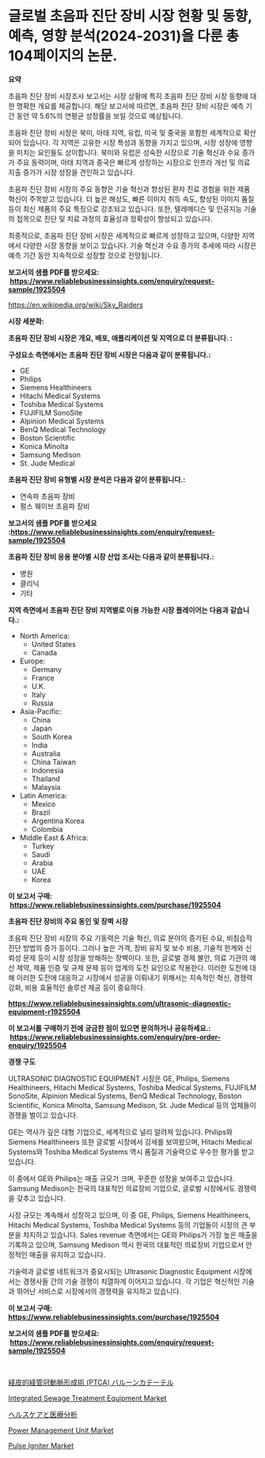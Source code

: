 <p><h1>글로벌 초음파 진단 장비 시장 현황 및 동향, 예측, 영향 분석(2024-2031)을 다룬 총 104페이지의 논문.</h1></p><p><strong>요약</strong></p>
<p><p>초음파 진단 장비 시장조사 보고서는 시장 상황에 특히 초음파 진단 장비 시장 동향에 대한 명확한 개요를 제공합니다. 해당 보고서에 따르면, 초음파 진단 장비 시장은 예측 기간 동안 약 5.6%의 연평균 성장률을 보일 것으로 예상됩니다.</p><p>초음파 진단 장비 시장은 북미, 아태 지역, 유럽, 미국 및 중국을 포함한 세계적으로 확산되어 있습니다. 각 지역은 고유한 시장 특성과 동향을 가지고 있으며, 시장 성장에 영향을 미치는 요인들도 상이합니다. 북미와 유럽은 성숙한 시장으로 기술 혁신과 수요 증가가 주요 동력이며, 아태 지역과 중국은 빠르게 성장하는 시장으로 인프라 개선 및 의료 지출 증가가 시장 성장을 견인하고 있습니다.</p><p>초음파 진단 장비 시장의 주요 동향은 기술 혁신과 향상된 환자 진료 경험을 위한 제품 혁신이 주목받고 있습니다. 더 높은 해상도, 빠른 이미지 취득 속도, 향상된 이미지 품질 등이 최신 제품의 주요 특징으로 강조되고 있습니다. 또한, 텔레메디슨 및 인공지능 기술의 접목으로 진단 및 치료 과정의 효율성과 정확성이 향상되고 있습니다.</p><p>최종적으로, 초음파 진단 장비 시장은 세계적으로 빠르게 성장하고 있으며, 다양한 지역에서 다양한 시장 동향을 보이고 있습니다. 기술 혁신과 수요 증가의 추세에 따라 시장은 예측 기간 동안 지속적으로 성장할 것으로 전망됩니다.</p></p>
<p><strong>보고서의 샘플 PDF를 받으세요: &nbsp;<a href="https://www.reliablebusinessinsights.com/enquiry/request-sample/1925504">https://www.reliablebusinessinsights.com/enquiry/request-sample/1925504</a></strong></p>
<p><a href="https://en.wikipedia.org/wiki/Sky_Raiders">https://en.wikipedia.org/wiki/Sky_Raiders</a></p>
<p><strong>시장 세분화:</strong></p>
<p><strong> 초음파 진단 장비 시장은 개요, 배포, 애플리케이션 및 지역으로 더 분류됩니다. :</strong></p>
<p><strong>구성요소 측면에서는 초음파 진단 장비 시장은 다음과 같이 분류됩니다.:</strong></p>
<p><ul><li>GE</li><li>Philips</li><li>Siemens Healthineers</li><li>Hitachi Medical Systems</li><li>Toshiba Medical Systems</li><li>FUJIFILM SonoSite</li><li>Alpinion Medical Systems</li><li>BenQ Medical Technology</li><li>Boston Scientific</li><li>Konica Minolta</li><li>Samsung Medison</li><li>St. Jude Medical</li></ul></p>
<p><strong> 초음파 진단 장비 유형별 시장 분석은 다음과 같이 분류됩니다.:</strong></p>
<p><ul><li>연속파 초음파 장비</li><li>펄스 웨이브 초음파 장비</li></ul></p>
<p><strong>보고서의 샘플 PDF를 받으세요 :<a href="https://www.reliablebusinessinsights.com/enquiry/request-sample/1925504">https://www.reliablebusinessinsights.com/enquiry/request-sample/1925504</a></strong></p>
<p><strong> 초음파 진단 장비 응용 분야별 시장 산업 조사는 다음과 같이 분류됩니다.:</strong></p>
<p><ul><li>병원</li><li>클리닉</li><li>기타</li></ul></p>
<p><strong>지역 측면에서 초음파 진단 장비 지역별로 이용 가능한 시장 플레이어는 다음과 같습니다.:</strong></p>
<p><ul>
    <li>
        North America:
        <ul>
            <li>United States</li>
            <li>Canada</li>
        </ul>
    </li>
    <li>
        Europe:
        <ul>
            <li>Germany</li>
            <li>France</li>
            <li>U.K.</li>
            <li>Italy</li>
            <li>Russia</li>
        </ul>
    </li>
    <li>
        Asia-Pacific:
        <ul>
            <li>China</li>
            <li>Japan</li>
            <li>South Korea</li>
            <li>India</li>
            <li>Australia</li>
            <li>China Taiwan</li>
            <li>Indonesia</li>
            <li>Thailand</li>
            <li>Malaysia</li>
        </ul>
    </li>
    <li>
        Latin America:
        <ul>
            <li>Mexico</li>
            <li>Brazil</li>
            <li>Argentina Korea</li>
            <li>Colombia</li>
        </ul>
    </li>
    <li>
        Middle East & Africa:
        <ul>
            <li>Turkey</li>
            <li>Saudi</li>
            <li>Arabia</li>
            <li>UAE</li>
            <li>Korea</li>
        </ul>
    </li>
    </ul></p>
<p><strong>이 보고서 구매: &nbsp;<a href="https://www.reliablebusinessinsights.com/purchase/1925504">https://www.reliablebusinessinsights.com/purchase/1925504</a></strong></p>
<p><strong>초음파 진단 장비의 주요 동인 및 장벽 시장</strong></p>
<p><p>초음파 진단 장비 시장의 주요 기동력은 기술 혁신, 의료 분야의 증가된 수요, 비침습적 진단 방법의 증가 등이다. 그러나 높은 가격, 장비 유지 및 보수 비용, 기술적 한계와 신뢰성 문제 등이 시장 성장을 방해하는 장벽이다. 또한, 글로벌 경제 불안, 의료 기관의 예산 제약, 제품 인증 및 규제 문제 등이 업계의 도전 요인으로 작용한다. 이러한 도전에 대해 이러한 도전에 대응하고 시장에서 성공을 이뤄내기 위해서는 지속적인 혁신, 경쟁력 강화, 비용 효율적인 솔루션 제공 등이 중요하다.</p></p>
<p><strong><a href="https://www.reliablebusinessinsights.com/ultrasonic-diagnostic-equipment-r1925504">https://www.reliablebusinessinsights.com/ultrasonic-diagnostic-equipment-r1925504</a></strong></p>
<p><strong>이 보고서를 구매하기 전에 궁금한 점이 있으면 문의하거나 공유하세요.: &nbsp;<a href="https://www.reliablebusinessinsights.com/enquiry/pre-order-enquiry/1925504">https://www.reliablebusinessinsights.com/enquiry/pre-order-enquiry/1925504</a></strong></p>
<p><strong>경쟁 구도</strong></p>
<p><p>ULTRASONIC DIAGNOSTIC EQUIPMENT 시장은 GE, Philips, Siemens Healthineers, Hitachi Medical Systems, Toshiba Medical Systems, FUJIFILM SonoSite, Alpinion Medical Systems, BenQ Medical Technology, Boston Scientific, Konica Minolta, Samsung Medison, St. Jude Medical 등의 업체들이 경쟁을 벌이고 있습니다. </p><p>GE는 역사가 깊은 대형 기업으로, 세계적으로 널리 알려져 있습니다. Philips와 Siemens Healthineers 또한 글로벌 시장에서 강세를 보여왔으며, Hitachi Medical Systems와 Toshiba Medical Systems 역시 품질과 기술력으로 우수한 평가를 받고 있습니다. </p><p>이 중에서 GE와 Philips는 매출 규모가 크며, 꾸준한 성장을 보여주고 있습니다. Samsung Medison는 한국의 대표적인 의료장비 기업으로, 글로벌 시장에서도 경쟁력을 갖추고 있습니다. </p><p>시장 규모는 계속해서 성장하고 있으며, 이 중 GE, Philips, Siemens Healthineers, Hitachi Medical Systems, Toshiba Medical Systems 등의 기업들이 시장의 큰 부분을 차지하고 있습니다. Sales revenue 측면에서는 GE와 Philips가 가장 높은 매출을 기록하고 있으며, Samsung Medison 역시 한국의 대표적인 의료장비 기업으로서 안정적인 매출을 유지하고 있습니다. </p><p>기술력과 글로벌 네트워크가 중요시되는 Ultrasonic Diagnostic Equipment 시장에서는 경쟁사들 간의 기술 경쟁이 치열하게 이어지고 있습니다. 각 기업은 혁신적인 기술과 뛰어난 서비스로 시장에서의 경쟁력을 유지하고 있습니다.</p></p>
<p><strong>이 보고서 구매: &nbsp; <a href="https://www.reliablebusinessinsights.com/purchase/1925504">https://www.reliablebusinessinsights.com/purchase/1925504</a></strong></p>
<p><strong>보고서의 샘플 PDF를 받으세요: &nbsp;<a href="https://www.reliablebusinessinsights.com/enquiry/request-sample/1925504">https://www.reliablebusinessinsights.com/enquiry/request-sample/1925504</a></strong><strong></strong></p>
<p>&nbsp;</p>
<p><p><a href="https://github.com/roulaayoub-saad/Market-Research-Report-List-2/blob/main/3159198160419.md">経皮的経管冠動脈形成術 (PTCA) バルーンカテーテル</a></p><p><a href="https://github.com/syaifulanwaramsyori/Market-Research-Report-List-1/blob/main/integrated-sewage-treatment-equipment-market.md">Integrated Sewage Treatment Equipment Market</a></p><p><a href="https://github.com/zjkmgcs938405/Market-Research-Report-List-2/blob/main/3134572160418.md">ヘルスケアと医療分析</a></p><p><a href="https://www.linkedin.com/pulse/emerging-trends-power-management-unit-market-global-z9mve?trackingId=UD0OnUWD9tJyBqAtrXMOwA%3D%3D">Power Management Unit Market</a></p><p><a href="https://github.com/vregtldg37/Market-Research-Report-List-1/blob/main/pulse-igniter-market.md">Pulse Igniter Market</a></p></p>